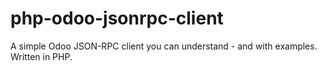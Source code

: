 # php-odoo-jsonrpc-client
A simple Odoo JSON-RPC client you can understand - and with examples. Written in PHP.
